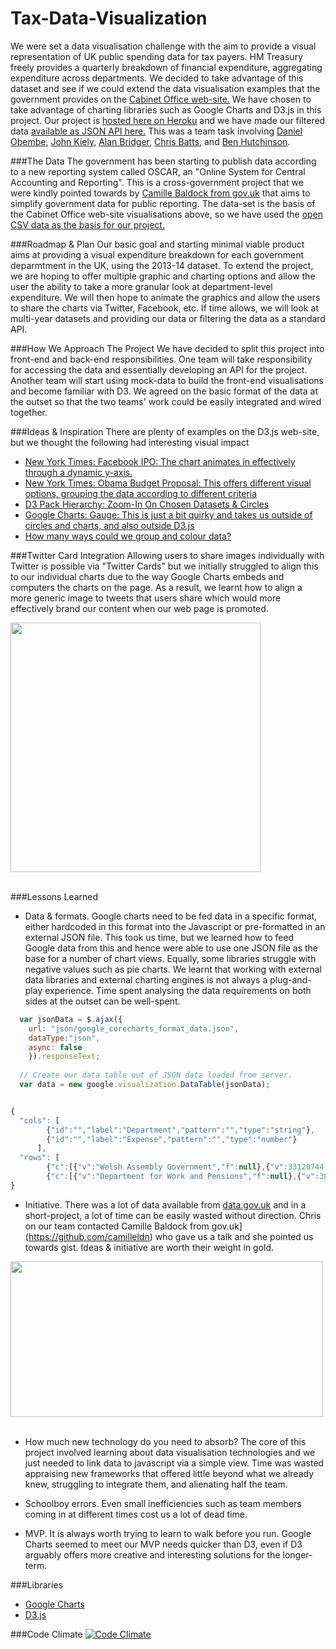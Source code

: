 Tax-Data-Visualization
======================

We were set a data visualisation challenge with the aim to provide a visual representation of UK public spending data for tax payers.  HM Treasury freely provides a quarterly breakdown of financial expenditure, aggregating expenditure across departments.  We decided to take advantage of this dataset and see if we could extend the data visualisation examples that the government provides on the [Cabinet Office web-site.](http://www.gist.cabinetoffice.gov.uk/oscar/2013-14/)  We have chosen to take advantage of charting libraries such as Google Charts and D3.js in this project.  Our project is [hosted here on Heroku](https://taxvisuals.herokuapp.com/) and we have made our filtered data [available as JSON API here.](https://taxvisuals.herokuapp.com/json/api.json)  This was a team task involving [Daniel Obembe](https://github.com/ayoobembe), [John Kiely](https://github.com/JKiely), [Alan Bridger](https://github.com/abridger), [Chris Batts](https://github.com/chrisjbatts), and [Ben Hutchinson](https://github.com/benhutchinson).

###The Data
The government has been starting to publish data according to a new reporting system called OSCAR, an "Online System for Central Accounting and Reporting".  This is a cross-government project that we were kindly pointed towards by [Camille Baldock from gov.uk](https://github.com/camilleldn) that aims to simplify government data for public reporting.  The data-set is the basis of the Cabinet Office web-site visualisations above, so we have used the [open CSV data as the basis for our project.](http://www.gist.cabinetoffice.gov.uk/oscar/2013-14/)


###Roadmap & Plan
Our basic goal and starting minimal viable product aims at providing a visual expenditure breakdown for each government deparmtment in the UK, using the 2013-14 dataset.  To extend the project, we are hoping to offer multiple graphic and charting options and allow the user the ability to take a more granular look at department-level expenditure.  We will then hope to animate the graphics and allow the users to share the charts via Twitter, Facebook, etc.  If time allows, we will look at multi-year datasets and providing our data or filtering the data as a standard API.


###How We Approach The Project
We have decided to split this project into front-end and back-end responsibilities.  One team will take responsibility for accessing the data and essentially developing an API for the project.  Another team will start using mock-data to build the front-end visualisations and become familiar with D3.  We agreed on the basic format of the data at the outset so that the two teams' work could be easily integrated and wired together.


###Ideas & Inspiration
There are plenty of examples on the D3.js web-site, but we thought the following had interesting visual impact
* [New York Times: Facebook IPO: The chart animates in effectively through a dynamic y-axis.](http://www.nytimes.com/interactive/2012/05/17/business/dealbook/how-the-facebook-offering-compares.html)
* [New York Times: Obama Budget Proposal: This offers different visual options, grouping the data according to different criteria](http://www.nytimes.com/interactive/2012/02/13/us/politics/2013-budget-proposal-graphic.html)
* [D3 Pack Hierarchy: Zoom-In On Chosen Datasets & Circles](http://mbostock.github.io/d3/talk/20111116/pack-hierarchy.html)
* [Google Charts: Gauge: This is just a bit quirky and takes us outside of circles and charts, and also outside D3.js](https://google-developers.appspot.com/chart/interactive/docs/gallery/gauge)
* [How many ways could we group and colour data?](http://tomsisk.com/ondemand/)


###Twitter Card Integration
Allowing users to share images individually with Twitter is possible via "Twitter Cards" but we initially struggled to align this to our individual charts due to the way Google Charts embeds and computers the charts on the page.  As a result, we learnt how to align a more generic image to tweets that users share which would more effectively brand our content when our web page is promoted.


<img src="https://github.com/benhutchinson/tax-visual/blob/master/public/images/sampletweetcard.png" align="center" style="display: block" width="400px" height="399px"/>
<br />


###Lessons Learned

* Data & formats.  Google charts need to be fed data in a specific format, either hardcoded in this format into the Javascript or pre-formatted in an external JSON file.  This took us time, but we learned how to feed Google data from this and hence were able to use one JSON file as the base for a number of chart views.  Equally, some libraries struggle with negative values such as pie charts.  We learnt that working with external data libraries and external charting engines is not always a plug-and-play experience.  Time spent analysing the data requirements on both sides at the outset can be well-spent.
   

```javascript
  var jsonData = $.ajax({
    url: "json/google_corecharts_format_data.json",
    dataType:"json",
    async: false
    }).responseText;
        
  // Create our data table out of JSON data loaded from server.
  var data = new google.visualization.DataTable(jsonData);
```


```javascript

{
  "cols": [
        {"id":"","label":"Department","pattern":"","type":"string"},
        {"id":"","label":"Expense","pattern":"","type":"number"}
      ],
  "rows": [
        {"c":[{"v":"Welsh Assembly Government","f":null},{"v":33120744,"f":null}]},
        {"c":[{"v":"Department for Work and Pensions","f":null},{"v":380442986,"f":null}]}
}

```
   
* Initiative.  There was a lot of data available from [data.gov.uk](http://data.gov.uk) and in a short-project, a lot of time can be easily wasted without direction.  Chris on our team contacted  Camille Baldock from gov.uk](https://github.com/camilleldn) who gave us a talk and she pointed us towards gist.  Ideas & initiative are worth their weight in gold.


<img src="https://github.com/benhutchinson/tax-visual/blob/master/public/images/camille.png" align="center" style="display: block" width="500px" height="249px"/>
<br />


* How much new technology do you need to absorb?  The core of this project involved learning about data visualisation technologies and we just needed to link data to javascript via a simple view.  Time was wasted appraising new frameworks that offered little beyond what we already knew, struggling to integrate them, and alienating half the team.

* Schoolboy errors.  Even small inefficiencies such as team members coming in at different times cost us a lot of dead time. 

* MVP.  It is always worth trying to learn to walk before you run. Google Charts seemed to meet our MVP needs quicker than D3, even if D3 arguably offers more creative and interesting solutions for the longer-term.

###Libraries
* [Google Charts](https://developers.google.com/chart/interactive/docs/gallery)
* [D3.js](http://d3js.org)

###Code Climate
[![Code Climate](https://codeclimate.com/repos/54ae4c17695680468b0074ca/badges/54d6e436928948043908/gpa.svg)](https://codeclimate.com/repos/54ae4c17695680468b0074ca/feed)